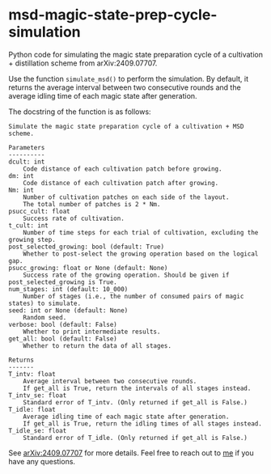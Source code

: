 # msd-magic-state-prep-cycle-simulation
Python code for simulating the magic state preparation cycle of a cultivation + distillation scheme from arXiv:2409.07707.

Use the function `simulate_msd()` to perform the simulation. By default, it returns the average interval between two consecutive rounds and the average idling time of each magic state after generation.

The docstring of the function is as follows:

```
Simulate the magic state preparation cycle of a cultivation + MSD scheme.

Parameters
----------
dcult: int
    Code distance of each cultivation patch before growing.
dm: int
    Code distance of each cultivation patch after growing.
Nm: int
    Number of cultivation patches on each side of the layout.
    The total number of patches is 2 * Nm.
psucc_cult: float
    Success rate of cultivation.
t_cult: int
    Number of time steps for each trial of cultivation, excluding the growing step.
post_selected_growing: bool (default: True)
    Whether to post-select the growing operation based on the logical gap.
psucc_growing: float or None (default: None)
    Success rate of the growing operation. Should be given if post_selected_growing is True.
num_stages: int (default: 10_000)
    Number of stages (i.e., the number of consumed pairs of magic states) to simulate.
seed: int or None (default: None)
    Random seed.
verbose: bool (default: False)
    Whether to print intermediate results.
get_all: bool (default: False)
    Whether to return the data of all stages.

Returns
-------
T_intv: float
    Average interval between two consecutive rounds.
    If get_all is True, return the intervals of all stages instead.
T_intv_se: float
    Standard error of T_intv. (Only returned if get_all is False.)
T_idle: float
    Average idling time of each magic state after generation.
    If get_all is True, return the idling times of all stages instead.
T_idle_se: float
    Standard error of T_idle. (Only returned if get_all is False.)
```

See [arXiv:2409.07707](https://arxiv.org/abs/2409.07707) for more details. Feel free to reach out to [me](https://seokhyung-lee.github.io) if you have any questions.
